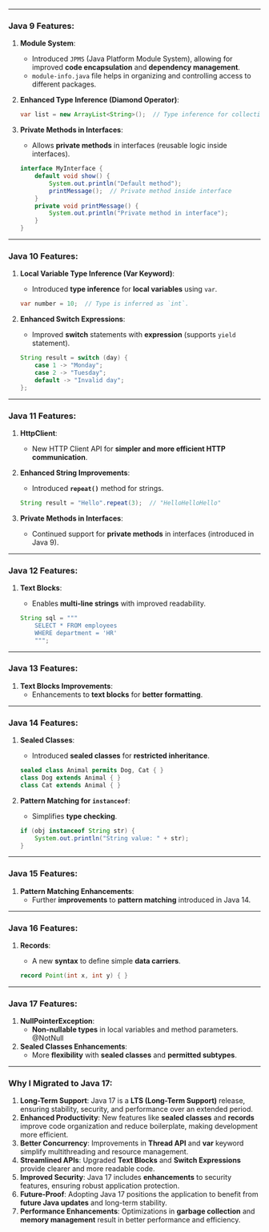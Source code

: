 
---

### **Java 9 Features**:

1. **Module System**:
    
    - Introduced `JPMS` (Java Platform Module System), allowing for improved **code encapsulation** and **dependency management**.
    - `module-info.java` file helps in organizing and controlling access to different packages.
2. **Enhanced Type Inference (Diamond Operator)**:
    
    ```java
    var list = new ArrayList<String>();  // Type inference for collection types.
    ```
    
3. **Private Methods in Interfaces**:
    
    - Allows **private methods** in interfaces (reusable logic inside interfaces).
    
    ```java
    interface MyInterface {
        default void show() {
            System.out.println("Default method");
            printMessage();  // Private method inside interface
        }
        private void printMessage() {
            System.out.println("Private method in interface");
        }
    }
    ```

---

### **Java 10 Features**:

1. **Local Variable Type Inference (Var Keyword)**:
    
    - Introduced **type inference** for **local variables** using `var`.
    
    ```java
    var number = 10;  // Type is inferred as `int`.
    ```
    
2. **Enhanced Switch Expressions**:
    
    - Improved **switch** statements with **expression** (supports `yield` statement).
    
    ```java
    String result = switch (day) {
        case 1 -> "Monday";
        case 2 -> "Tuesday";
        default -> "Invalid day";
    };
    ```


---

### **Java 11 Features**:

1. **HttpClient**:
    
    - New HTTP Client API for **simpler and more efficient HTTP communication**.
2. **Enhanced String Improvements**:
    
    - Introduced **`repeat()`** method for strings.
    
    ```java
    String result = "Hello".repeat(3);  // "HelloHelloHello"
    ```
    
3. **Private Methods in Interfaces**:
    
    - Continued support for **private methods** in interfaces (introduced in Java 9).

---

### **Java 12 Features**:

1. **Text Blocks**:
    
    - Enables **multi-line strings** with improved readability.
    
    ```java
    String sql = """
        SELECT * FROM employees
        WHERE department = 'HR'
        """;
    ```


---

### **Java 13 Features**:

1. **Text Blocks Improvements**:
    - Enhancements to **text blocks** for **better formatting**.

---

### **Java 14 Features**:

1. **Sealed Classes**:
    
    - Introduced **sealed classes** for **restricted inheritance**.
    
    ```java
    sealed class Animal permits Dog, Cat { }
    class Dog extends Animal { }
    class Cat extends Animal { }
    ```
    
2. **Pattern Matching for `instanceof`**:
    
    - Simplifies **type checking**.
    
    ```java
    if (obj instanceof String str) {
        System.out.println("String value: " + str);
    }
    ```


---

### **Java 15 Features**:

1. **Pattern Matching Enhancements**:
    - Further **improvements** to **pattern matching** introduced in Java 14.

---

### **Java 16 Features**:

1. **Records**:
    
    - A new **syntax** to define simple **data carriers**.
    
    ```java
    record Point(int x, int y) { }
    ```


---

### **Java 17 Features**:

1. **NullPointerException**:
    - **Non-nullable types** in local variables and method parameters. @NotNull
2. **Sealed Classes Enhancements**:
    - More **flexibility** with **sealed classes** and **permitted subtypes**.

---
### **Why I Migrated to Java 17**:

1. **Long-Term Support**: Java 17 is a **LTS (Long-Term Support)** release, ensuring stability, security, and performance over an extended period.
2. **Enhanced Productivity**: New features like **sealed classes** and **records** improve code organization and reduce boilerplate, making development more efficient.
3. **Better Concurrency**: Improvements in **Thread API** and **var** keyword simplify multithreading and resource management.
4. **Streamlined APIs**: Upgraded **Text Blocks** and **Switch Expressions** provide clearer and more readable code.
5. **Improved Security**: Java 17 includes **enhancements** to security features, ensuring robust application protection.
6. **Future-Proof**: Adopting Java 17 positions the application to benefit from **future Java updates** and long-term stability.
7. **Performance Enhancements**: Optimizations in **garbage collection** and **memory management** result in better performance and efficiency.
